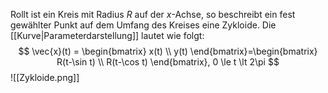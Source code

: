 Rollt ist ein Kreis mit Radius $R$ auf der $x$-Achse, so beschreibt ein fest gewählter Punkt auf dem Umfang des Kreises eine Zykloide. Die [[Kurve|Parameterdarstellung]] lautet wie folgt:
$$
\vec{x}(t) = \begin{bmatrix}
x(t) \\
y(t)
\end{bmatrix}=\begin{bmatrix}
R(t-\sin t) \\
R(t-\cos t)
\end{bmatrix}, 0 \le t \lt 2\pi
$$
![[Zykloide.png]]